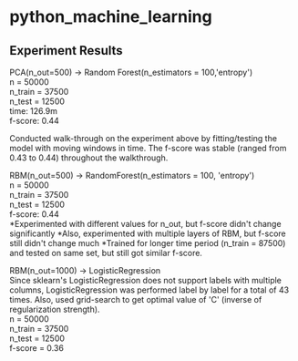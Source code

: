 # python_machine_learning

<h2> Experiment Results </h2>

<p>
PCA(n_out=500) -> Random Forest(n_estimators = 100,'entropy') <br/>
n = 50000 <br/>
n_train = 37500 <br/>
n_test = 12500 <br/>
time: 126.9m <br/>
f-score: 0.44 <br/>
</p>

<p>
Conducted walk-through on the experiment above by fitting/testing the model with moving windows in time. 
The f-score was stable (ranged from 0.43 to 0.44) throughout the walkthrough.
</p>
<p>
RBM(n_out=500) -> RandomForest(n_estimators = 100, 'entropy')<br/>
n = 50000<br/>
n_train = 37500<br/>
n_test = 12500<br/>
f-score: 0.44<br/>
*Experimented with different values for n_out, but f-score didn't change significantly
*Also, experimented with multiple layers of RBM, but f-score still didn't change much
*Trained for longer time period (n_train = 87500) and tested on same set, but still got similar f-score.
</p>
<p>
RBM(n_out=1000) -> LogisticRegression<br/>
Since sklearn's LogisticRegression does not support labels with multiple columns, LogisticRegression was performed label by label for a total of 43 times. 
Also, used grid-search to get optimal value of 'C' (inverse of regularization strength).<br/>
n = 50000<br/>
n_train = 37500<br/>
n_test = 12500<br/>
f-score = 0.36<br/>
</p>












